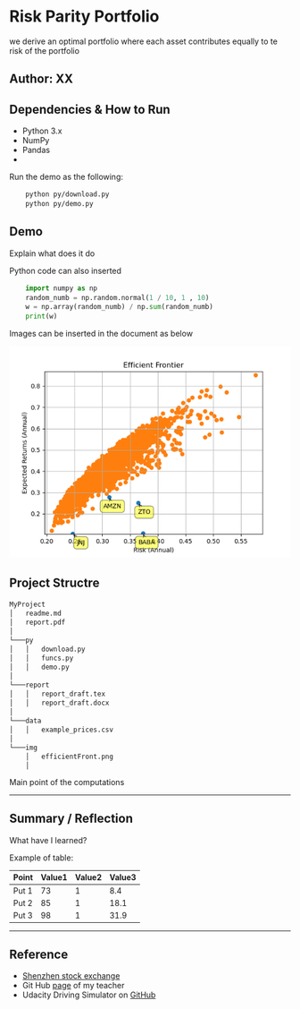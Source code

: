 # Risk Parity Portfolio

we derive an optimal portfolio where each asset contributes equally to te risk of the portfolio

Author: XX
---

## Dependencies & How to Run
* Python 3.x
* NumPy
* Pandas
* 

Run the demo as the following:
```sh
	python py/download.py
	python py/demo.py
```


## Demo
Explain what does it do

Python code can also inserted 
```py
	import numpy as np
	random_numb = np.random.normal(1 / 10, 1 , 10)
	w = np.array(random_numb) / np.sum(random_numb)
	print(w)
```

Images can be inserted in the document as below 

![alt text][image1]


[image1]: ./img/efficientFront.png "EfficientFrontier"

## Project Structre

```
MyProject
│   readme.md
│   report.pdf    
│
└───py
│   │   download.py
│   │   funcs.py
│   │   demo.py
│
└───report
│   │   report_draft.tex
│   │   report_draft.docx
│   
└───data
│   │   example_prices.csv
│   
└───img
	│   efficientFront.png
    │   
```



Main point of the computations


---

## Summary / Reflection
What have I learned?

Example of table:

| Point | Value1| Value2 	| Value3|
| --- 	| --- 	| --- 		| --- 	|
| Put 1 | 73 	|  1		| 8.4 	|
| Put 2 | 85	| 1 		| 18.1 	|
| Put 3 | 98	| 1 		| 31.9 	| 



---


## Reference
* [Shenzhen stock exchange](http://www.szse.cn/English/) 
* Git Hub [page](https://github.com/GrandMasterJedi) of my teacher
* Udacity Driving Simulator on [GitHub](https://github.com/udacity/self-driving-car-sim)


